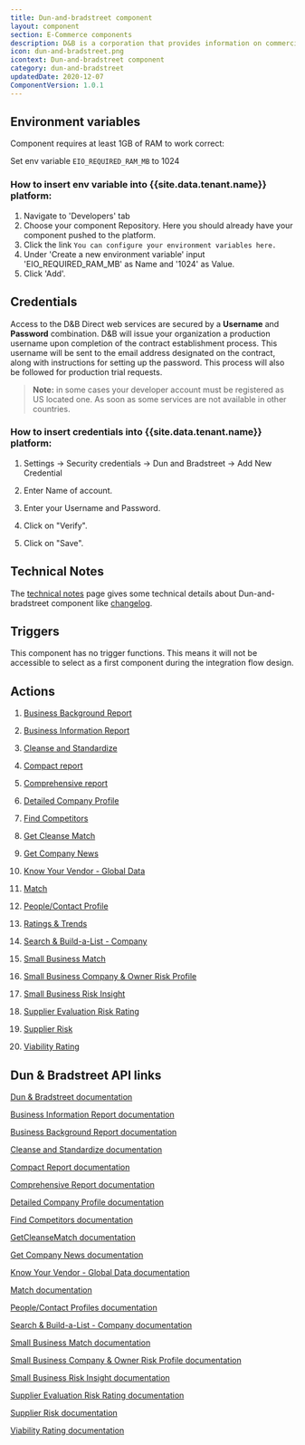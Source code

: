 ```yaml
---
title: Dun-and-bradstreet component
layout: component
section: E-Commerce components
description: D&B is a corporation that provides information on commercial credit and reports on businesses.
icon: dun-and-bradstreet.png
icontext: Dun-and-bradstreet component
category: dun-and-bradstreet
updatedDate: 2020-12-07
ComponentVersion: 1.0.1
---
```


## Environment variables

Component requires at least 1GB of RAM to work correct:

Set env variable `EIO_REQUIRED_RAM_MB` to 1024

### How to insert env variable into {{site.data.tenant.name}} platform:

1. Navigate to 'Developers' tab
2. Choose your component Repository. Here you should already have your component pushed to the platform.
3. Click the link `You can configure your environment variables here.`
4. Under 'Create a new environment variable' input 'EIO_REQUIRED_RAM_MB' as Name and '1024' as Value.
5. Click 'Add'.

## Credentials

Access to the D&B Direct web services are secured by a **Username** and **Password** combination. D&B will issue your organization a production username upon completion of the contract establishment process. This username will be sent to the email address designated on the contract, along with instructions for setting up the password. This process will also be followed for production trial requests.

>**Note:** in some cases your developer account must be registered as US located one. As soon as some services are not available in other countries.

### How to insert credentials into {{site.data.tenant.name}} platform:

1. Settings -> Security credentials -> Dun and Bradstreet -> Add New Credential

2. Enter Name of account.

3. Enter your Username and Password.

4. Click on "Verify".

5. Click on "Save".

## Technical Notes

The [technical notes](technical-notes) page gives some technical details about Dun-and-bradstreet component like [changelog](/components/dun-and-bradstreet/technical-notes#changelog).

## Triggers

This component has no trigger functions. This means it will not be accessible to
select as a first component during the integration flow design.

## Actions

  1. [Business Background Report](/components/dun-and-bradstreet/actions#business-background-report)

  2. [Business Information Report](/components/dun-and-bradstreet/actions#business-information-report)

  3. [Cleanse and Standardize](/components/dun-and-bradstreet/actions#cleanse-and-standardize)

  4. [Compact report](/components/dun-and-bradstreet/actions#compact-report)

  5. [Comprehensive report](/components/dun-and-bradstreet/actions#comprehensive-report)

  6. [Detailed Company Profile](/components/dun-and-bradstreet/actions#detailed-company-profile)

  7. [Find Competitors](/components/dun-and-bradstreet/actions#find-competitors)

  8. [Get Cleanse Match](/components/dun-and-bradstreet/actions#get-cleanse-match)

  9. [Get Company News](/components/dun-and-bradstreet/actions#get-company-news)

  10. [Know Your Vendor - Global Data](/components/dun-and-bradstreet/actions#know-your-vendor---global-data)

  11. [Match](/components/dun-and-bradstreet/actions#match)

  12. [People/Contact Profile](/components/dun-and-bradstreet/actions#peoplecontact-profile)

  13. [Ratings & Trends](/components/dun-and-bradstreet/actions#ratings--trends)

  14. [Search & Build-a-List - Company](/components/dun-and-bradstreet/actions#search--build-a-list---company)

  15. [Small Business Match](/components/dun-and-bradstreet/actions#small-business-match)

  16. [Small Business Company & Owner Risk Profile](/components/dun-and-bradstreet/actions#small-business-company--owner-risk-profile)

  17. [Small Business Risk Insight](/components/dun-and-bradstreet/actions#small-business-risk-insight)

  18. [Supplier Evaluation Risk Rating](/components/dun-and-bradstreet/actions#supplier-evaluation-risk-rating)

  19. [Supplier Risk](/components/dun-and-bradstreet/actions#supplier-risk)

  20. [Viability Rating](/components/dun-and-bradstreet/actions#viability-rating)

## Dun &amp; Bradstreet API links

[Dun &amp; Bradstreet documentation](https://docs.dnb.com/direct/2.0/en-US/quick-soap-API)

[Business Information Report documentation](https://docs.dnb.com/direct/2.0/en-US/report/latest/ordercompanyreport/bir-soap-API)

[Business Background Report documentation](https://docs.dnb.com/direct/2.0/en-US/report/latest/ordercompanyreport/bbr-soap-API)

[Cleanse and Standardize documentation](https://docs.dnb.com/direct/2.0/en-US/company/latest/standardize/soap-API)

[Compact Report documentation](https://docs.dnb.com/direct/2.0/en-US/report/latest/ordercompanyreport/cmpct-soap-API)

[Comprehensive Report documentation](https://docs.dnb.com/direct/2.0/en-US/report/latest/ordercompanyreport/cmprhnsv-soap-API)

[Detailed Company Profile documentation](https://docs.dnb.com/direct/2.0/en-US/firmographic/latest/orderproduct/marketing-soap-API)

[Find Competitors documentation](https://docs.dnb.com/direct/2.0/en-US/entitylist/latest/findcompetitor/soap-API)

[GetCleanseMatch documentation](https://docs.dnb.com/direct/2.0/en-US/company/latest/getcleansematch/soap-API)

[Get Company News documentation](https://docs.dnb.com/direct/2.0/en-US/newsandmedia/latest/orderproduct/news-soap-API)

[Know Your Vendor - Global Data documentation](https://docs.dnb.com/direct/2.0/en-US/custom/latest/orderproduct/supplier-global-soap)

[Match documentation](https://docs.dnb.com/direct/2.0/en-US/company/latest/match/soap-API)

[People/Contact Profiles documentation](https://docs.dnb.com/direct/2.0/en-US/contact/latest/orderproduct/contact-soap-API)

[Search & Build-a-List - Company documentation](https://docs.dnb.com/direct/2.0/en-US/entitylist/latest/findcompany/soap-API)

[Small Business Match documentation](https://docs.dnb.com/direct/2.0/en-US/company/latest/match/SB-soap-API)

[Small Business Company & Owner Risk Profile documentation](https://docs.dnb.com/direct/2.0/en-US/assessment/latest/orderproduct/fico-soap-API)

[Small Business Risk Insight documentation](https://docs.dnb.com/direct/2.0/en-US/sbri/latest/orderproduct/soap-API)

[Supplier Evaluation Risk Rating documentation](https://docs.dnb.com/direct/2.0/en-US/assessment/latest/orderproduct/ser-soap-API)

[Supplier Risk documentation](https://docs.dnb.com/direct/2.0/en-US/custom/latest/orderproduct/supplier-global-soap)

[Viability Rating documentation](https://docs.dnb.com/direct/2.0/en-US/assessment/latest/orderproduct/viability-soap-API)
